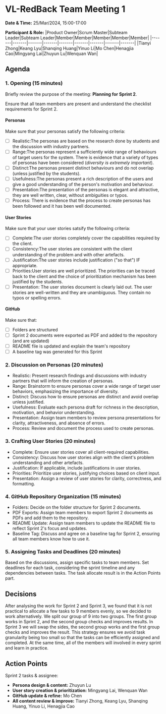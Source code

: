 # VL-RedBack Team Meeting 1

**Date & Time:** 25/Mar/2024, 15:00-17:00

**Participant & Role:**
|Product Owner|Scrum Master|Subteam Leader|Subteam Leader|Member|Member|Member|Member|Member|
|-------|-------|-------|-------|-------|-------|-------|-------|-------|
|Tianyi Zhong|Keang Lyu|Shanqing Huang|Yinuo Li|Mo Chen|Henagjia Cao|Mingyang Lai|Zhuyun Lu|Wenquan Wan|

## Agenda
### 1. Opening (15 minutes)
Briefly review the purpose of the meeting: **Planning for Sprint 2**.

Ensure that all team members are present and understand the checklist requirements for Sprint 2.
#### Personas
Make sure that your personas satisfy the following criteria:

- [ ] Realistic:The personas are based on the research done by students and the discussion with industry partners. 
- [ ] Range:The personas represent a sufficiently wide range of behaviours of target users for the system. There is evidence that a variety of types of personas have been considered (*diversity is extremely important*). 
- [ ] Distinct:The personas present distinct behaviours and do not overlap (unless justified by the students). 
- [ ] Usefulness:The personas present a rich description of the users and give a good understanding of the person's motivation and behaviour. 
- [ ] Presentation:The presentation of the personas is elegant and attractive, they are well written, clear, without ambiguities or typos. 
- [ ] Process: There is evidence that the process to create personas has been followed and it has been well documented.

#### User Stories
Make sure that your user stories satsify the following criteria:

- [ ] Complete:The user stories completely cover the capabilities required by the client. 
- [ ] Consistency:The user stories are consistent with the client understanding of the problem and with other artefacts. 
- [ ] Justification:The user stories include justification ("so that") IF appropriate. 
- [ ] Priorities:User stories are well prioritized. The priorities can be traced back to the client and the choice of prioritization mechanism has been justified by the students. 
- [ ] Presentation: The user stories document is clearly laid out. The user stories are well-written and they are unambiguous. They contain no typos or spelling errors.

#### GitHub
Make sure that: 

- [ ] Folders are structured
- [ ] Sprint 2 documents were exported as PDF and added to the repository (and are updated)
- [ ] README file is updated and explain the team's repository
- [ ] A baseline tag was generated for this Sprint 

### 2. Discussion on Personas (20 minutes)
- Realistic: Present research findings and discussions with industry partners that will inform the creation of personas.
- Range: Brainstorm to ensure personas cover a wide range of target user behaviors, emphasizing the importance of diversity.
- Distinct: Discuss how to ensure personas are distinct and avoid overlap unless justified.
- Usefulness: Evaluate each persona draft for richness in the description, motivation, and behavior understanding.
- Presentation: Assign team members to review persona presentations for clarity, attractiveness, and absence of errors.
- Process: Review and document the process used to create personas.

### 3. Crafting User Stories (20 minutes)
- Complete: Ensure user stories cover all client-required capabilities.
- Consistency: Discuss how user stories align with the client's problem understanding and other artefacts.
- Justification: If applicable, include justifications in user stories.
- Priorities: Prioritize user stories, justifying choices based on client input.
- Presentation: Assign a review of user stories for clarity, correctness, and formatting.


### 4. GitHub Repository Organization (15 minutes)
- Folders: Decide on the folder structure for Sprint 2 documents.
- PDF Exports: Assign team members to export Sprint 2 documents as PDFs and add them to the repository.
- README Update: Assign team members to update the README file to reflect Sprint 2's focus and updates.
- Baseline Tag: Discuss and agree on a baseline tag for Sprint 2, ensuring all team members know how to use it.

### 5. Assigning Tasks and Deadlines (20 minutes)
Based on the discussions, assign specific tasks to team members.
Set deadlines for each task, considering the sprint timeline and any dependencies between tasks.
The task allocate result is in the Action Points part.

## Decisions
After analysing the work for Sprint 2 and Sprint 3, we found that it is not practical to allocate a few tasks to 9 members evenly, so we decided to work alternatively.
We split our group of 9 into two groups. The first group works in Sprint 2, and the second group checks and improves results. In Sprint 3 we will swap the sides, the second group works and the first group checks and improves the result. This strategy ensures we avoid task granularity being too small so that the tasks can be efficiently assigned and completed. At the same time, all of the members will involved in every sprint and learn in practice.

## Action Points
Sprint 2 tasks & assignee:
- **Persona design & content:** Zhuyun Lu
- **User story creation & prioritization:** Mingyang Lai, Wenquan Wan
- **GitHub update & refine:** Mo Chen
- **All content review & improve:** Tianyi Zhong, Keang Lyu, Shanqing Huang, Yinuo Li, Henagjia Cao
